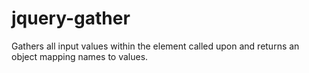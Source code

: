 jquery-gather
=============

Gathers all input values within the element called upon and returns an object mapping names to values.
